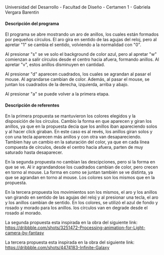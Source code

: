 Universidad del Desarrollo - Facultad de Diseño - Certamen 1 - Gabriela Vergara Barentin

#### Descripción del programa

El programa se abre mostrando un aro de anillos, los cuales están formados por pequeños círculos. El aro gira en sentido de las agujas del reloj, pero al apretar "1" se cambia el sentido, volviendo a la normalidad con "0". 

Al presionar "s" se ve solo el background de color azul, pero al apretar "w" comienzan a salir círculos desde el centro hacia afuera, formando anillos. Al apretar "v", estos anillos disminuyen en cantidad. 

Al presionar "d" aparecen cuadrados, los cuales se agrandan al pasar el mouse. Al agrandarse cambian de color. Además, al pasar el mouse, se juntan los cuadrados de la derecha, izquierda, arriba y abajo. 

Al presionar "a" se puede volver a la primera etapa. 

#### Descripción de referentes

En la primera propuesta se mantuvieron los colores elegidos y la disposición de los círculos. Cambio la forma en que aparecen y giran los anillos, ya que en la propuesta decia que los anillos iban apareciendo solos y al hacer click giraban. En este caso es al revés, los anillos giran solos y con una tecla aparecen más anillos y con otra van desapareciendo. Tambien hay un cambio en la saturación del color, ya que en cada línea compuesta de círculos, desde el centro hacia afuera, parten de muy saturado hasta desaparecer. 

En la segunda propuesta no cambian las descipciones, pero si la forma en que se ve. Al ir agrandandose los cuadrados cambian de color, pero crecen en torno al mouse. La forma en como se juntan también se ve distinta, ya que se agrandan en torno al mouse. Los colores son los mismos que en la propuesta. 

En la tercera propuesta los movimientos son los mismos, el aro y los anillos van girando en sentido de las agujas del reloj y al presionar una tecla, el aro y los anillos cambian de sentido. En los colores, se utilizó el azul de fondo y rosado y morado para los anillos. los círculos van en degrade desde el rosado al morado. 

La segunda propuesta esta inspirada en la obra del siguiente link: https://dribbble.com/shots/3251472-Processing-animation-for-Light-camera-by-fantasy

La tercera propuesta esta inspirada en la obra del siguiente link:  https://dribbble.com/shots/4474183-Infinite-Galaxy 





